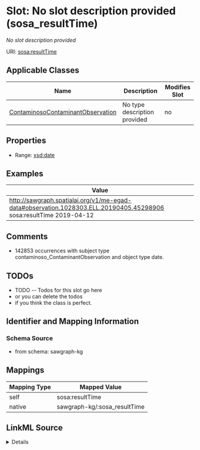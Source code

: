 

# Slot: No slot description provided (sosa_resultTime)


_No slot description provided_





URI: [sosa:resultTime](http://www.w3.org/ns/sosa/resultTime)



<!-- no inheritance hierarchy -->





## Applicable Classes

| Name | Description | Modifies Slot |
| --- | --- | --- |
| [ContaminosoContaminantObservation](../classes/ContaminosoContaminantObservation.md) | No type description provided |  no  |







## Properties

* Range: [xsd:date](http://www.w3.org/2001/XMLSchema#date)






## Examples

| Value |
| --- |
| http://sawgraph.spatialai.org/v1/me-egad-data#observation.1028303.ELL.20190405.45298906 sosa:resultTime 2019-04-12 |

## Comments

* 142853 occurrences with subject type contaminoso_ContaminantObservation and object type date.

## TODOs

* TODO -- Todos for this slot go here
* or you can delete the todos
* if you think the class is perfect.

## Identifier and Mapping Information







### Schema Source


* from schema: sawgraph-kg




## Mappings

| Mapping Type | Mapped Value |
| ---  | ---  |
| self | sosa:resultTime |
| native | sawgraph-kg/:sosa_resultTime |




## LinkML Source

<details>
```yaml
name: sosa_resultTime
description: No slot description provided
title: No slot description provided
todos:
- TODO -- Todos for this slot go here
- or you can delete the todos
- if you think the class is perfect.
comments:
- 142853 occurrences with subject type contaminoso_ContaminantObservation and object
  type date.
examples:
- value: http://sawgraph.spatialai.org/v1/me-egad-data#observation.1028303.ELL.20190405.45298906
    sosa:resultTime 2019-04-12
from_schema: sawgraph-kg
rank: 1000
slot_uri: sosa:resultTime
alias: sosa_resultTime
domain_of:
- contaminoso_ContaminantObservation
range: date

```
</details>